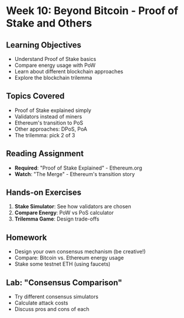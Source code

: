 # Week 10: Beyond Bitcoin - Proof of Stake and Others

## Learning Objectives

- Understand Proof of Stake basics
- Compare energy usage with PoW
- Learn about different blockchain approaches
- Explore the blockchain trilemma

## Topics Covered

- Proof of Stake explained simply
- Validators instead of miners
- Ethereum's transition to PoS
- Other approaches: DPoS, PoA
- The trilemma: pick 2 of 3

## Reading Assignment

- **Required**: "Proof of Stake Explained" - Ethereum.org
- **Watch**: "The Merge" - Ethereum's transition story

## Hands-on Exercises

1. **Stake Simulator**: See how validators are chosen
2. **Compare Energy**: PoW vs PoS calculator
3. **Trilemma Game**: Design trade-offs

## Homework

- Design your own consensus mechanism (be creative!)
- Compare: Bitcoin vs. Ethereum energy usage
- Stake some testnet ETH (using faucets)

## Lab: "Consensus Comparison"

- Try different consensus simulators
- Calculate attack costs
- Discuss pros and cons of each
